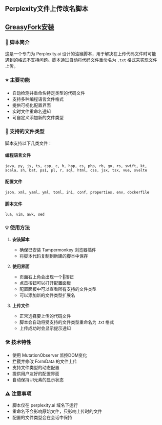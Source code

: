 ## Perplexity文件上传改名脚本

## [GreasyFork安装](https://greasyfork.org/zh-CN/scripts/539002-%E6%96%87%E4%BB%B6%E4%B8%8A%E4%BC%A0%E6%94%B9%E5%90%8D%E8%84%9A%E6%9C%AC-perplexity%E4%B8%93%E7%94%A8/code)

### 📝 脚本简介

这是一个专门为 Perplexity.ai 设计的油猴脚本，用于解决在上传代码文件时可能遇到的格式不支持问题。脚本通过自动将代码文件重命名为 `.txt` 格式来实现文件上传。

### ⭐ 主要功能

- 自动检测并重命名特定类型的代码文件
- 支持多种编程语言文件格式
- 提供可视化配置界面
- 实时文件重命名通知
- 可自定义添加新的文件类型

### 🔧 支持的文件类型

脚本支持以下几类文件：

#### 编程语言文件
```
java, py, js, ts, cpp, c, h, hpp, cs, php, rb, go, rs, swift, kt, 
scala, sh, bat, ps1, pl, r, sql, html, css, jsx, tsx, vue, svelte
```

#### 配置文件
```
json, xml, yaml, yml, toml, ini, conf, properties, env, dockerfile
```

#### 脚本文件
```
lua, vim, awk, sed
```

### 💡 使用方法

1. **安装脚本**
   - 确保已安装 Tampermonkey 浏览器插件
   - 将脚本代码复制到新建的脚本中保存

2. **使用界面**
   - 页面右上角会出现一个📁按钮
   - 点击按钮可以打开配置面板
   - 配置面板中可以查看所有支持的文件类型
   - 可以添加新的文件类型扩展名

3. **上传文件**
   - 正常选择要上传的代码文件
   - 脚本会自动将受支持的文件类型重命名为 .txt 格式
   - 上传成功时会显示提示通知

### 🛠️ 技术特性

- 使用 MutationObserver 监控DOM变化
- 拦截并修改 FormData 的文件上传
- 支持文件类型的动态配置
- 提供用户友好的配置界面
- 自动保持UI元素的显示状态

### ⚠️ 注意事项

- 脚本仅在 perplexity.ai 域名下运行
- 重命名不会影响原始文件，只影响上传时的文件
- 配置的文件类型会在会话中保持
